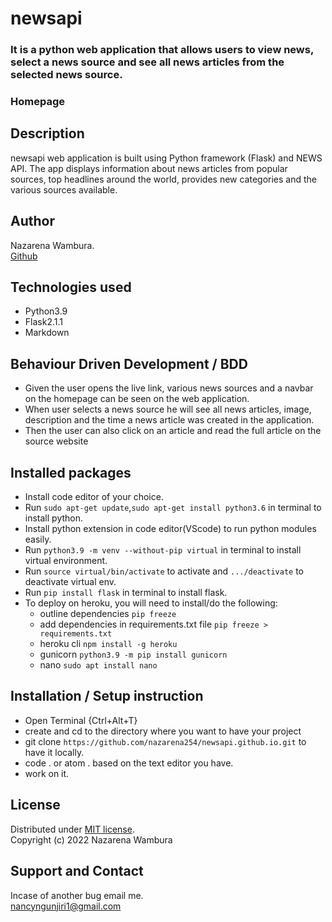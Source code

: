 # newsapi
### It is a python web application that allows users to view news, select a news source and see all news articles from the selected news source. 

### Homepage
<!-- ![](./app/static/assets/images/WatchlistApi.png "newsapp homepage") -->

## Description
newsapi web application is built using Python framework (Flask) and NEWS API. The app displays information about news articles from popular sources, top headlines around the world, provides new categories and the various sources available.

## Author
Nazarena Wambura.</br>
[Github](https://github.com/nazarena254)

## Technologies used
* Python3.9
* Flask2.1.1
* Markdown

## Behaviour Driven Development / BDD
* Given the user opens the live link, various news sources and a navbar on the homepage can be seen on the web application.
* When user selects a news source he will see all news articles, image, description and the time a news article was created in the application.
* Then the user can also click on an article and read the full article on the source website

## Installed packages
* Install code editor of your choice.
* Run `sudo apt-get update`,`sudo apt-get install python3.6` in terminal to install python.
* Install python extension in code editor(VScode) to run python modules easily.
* Run `python3.9 -m venv --without-pip virtual` in terminal to install virtual environment.
* Run `source virtual/bin/activate` to activate and `.../deactivate` to deactivate virtual env.
* Run `pip install flask` in terminal to install flask. 
* To deploy on heroku, you will need to install/do the following:
   - outline dependencies `pip freeze`  
   - add dependencies in requirements.txt file `pip freeze > requirements.txt`
   - heroku cli `npm install -g heroku`
   - gunicorn  `python3.9 -m pip install gunicorn`
   - nano  `sudo apt install nano`

## Installation / Setup instruction
* Open Terminal {Ctrl+Alt+T}
* create and cd to the directory where you want to have your project
* git clone `https://github.com/nazarena254/newsapi.github.io.git` to have it locally.
* code . or atom . based on the text editor you have.
* work on it.

## License
Distributed under [MIT license]().</br>
Copyright (c) 2022 Nazarena Wambura

## Support and Contact
Incase of another bug email me.</br>
<nancyngunjiri1@gmail.com>